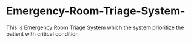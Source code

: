# Emergency-Room-Triage-System-
This is Emergency Room Triage System which the system prioritize the patient with critical condition
